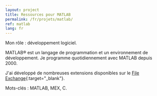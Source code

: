 ```yaml
---
layout: project
title: Ressources pour MATLAB
permalink: /fr/projets/matlab/
ref: matlab
lang: fr
---
```


Mon rôle&nbsp;: développement logiciel.

MATLAB&reg; est un langage de programmation et un environnement de développement. Je programme quotidiennement avec MATLAB depuis 2000.

J'ai développé de nombreuses extensions disponibles sur le [File Exchange](https://fr.mathworks.com/matlabcentral/profile/authors/492531-jerome-briot?utf8=%E2%9C%93&detail2=&detail=fileexchange){:target="_blank"}.


Mots-clés&nbsp;: MATLAB, MEX, C.